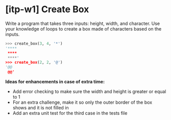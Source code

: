 # [itp-w1] Create Box

Write a program that takes three inputs: height, width, and character.
Use your knowledge of loops to create a box made of characters based on the inputs.

```python
>>> create_box(3, 4, '*')
'****
 ****
 ****'
>>> create_box(2, 2, '@')
'@@
 @@'
```

**Ideas for enhancements in case of extra time:**
- Add error checking to make sure the width and height is greater or equal to 1
- For an extra challenge, make it so only the outer border of the box shows and it is not filled in
- Add an extra unit test for the third case in the tests file
